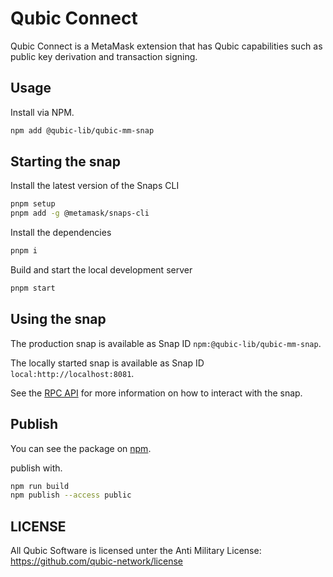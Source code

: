 # Qubic Connect

Qubic Connect is a MetaMask extension that has Qubic capabilities such as public key derivation and transaction signing.

## Usage
Install via NPM.

```bash
npm add @qubic-lib/qubic-mm-snap
```

## Starting the snap

Install the latest version of the Snaps CLI

```bash
pnpm setup
pnpm add -g @metamask/snaps-cli
```

Install the dependencies

```bash
pnpm i
```

Build and start the local development server

```bash
pnpm start
```

## Using the snap

The production snap is available as Snap ID `npm:@qubic-lib/qubic-mm-snap`.

The locally started snap is available as Snap ID `local:http://localhost:8081`.

See the [RPC API](./RPC.md) for more information on how to interact with the snap.


## Publish
You can see the package on [npm](https://www.npmjs.com/package/@qubic-lib/qubic-mm-snap).

publish with.

```bash
npm run build
npm publish --access public
```

## LICENSE
All Qubic Software is licensed unter the Anti Military License: https://github.com/qubic-network/license
